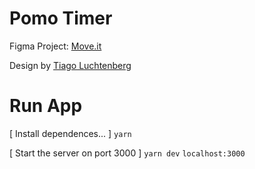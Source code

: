 # Pomo Timer

Figma Project: [Move.it](https://www.figma.com/file/ge20pu3ofMOKoliUyKx1Nl/Move.it-1.0/)

Design by [Tiago Luchtenberg](https://www.instagram.com/tiagoluchtenberg/?hl=pt-br)

# Run App

[ Install dependences... ]
`yarn`

[ Start the server on port 3000 ]
`yarn dev`
`localhost:3000`

